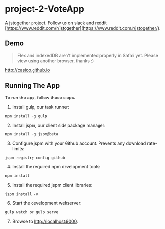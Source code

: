 # project-2-VoteApp 

A jstogether project. Follow us on slack and reddit [https://www.reddit.com/r/jstogether](https://www.reddit.com/r/jstogether/).

## Demo

> Flex and indexedDB aren't implemented properly in Safari yet.
> Please view using another browser, thanks :)

http://casioo.github.io

## Running The App

To run the app, follow these steps.

1. Install gulp, our task runner:

  ```shell
  npm install -g gulp
  ```
  
2. Install jspm, our client side package manager:

  ```shell
  npm install -g jspm@beta
  ```
  
3. Configure jspm with your Github account. Prevents any download rate-limits:

  ```shell
  jspm registry config github
  ```
   
4. Install the required npm development tools:

  ```shell
  npm install
  ```
  
5. Install the required jspm client libraries:

  ```shell
  jspm install -y
  ```
  
6. Start the development webserver:

  ```shell
  gulp watch or gulp serve
  ```

7. Browse to [http://localhost:9000](http://localhost:9000).